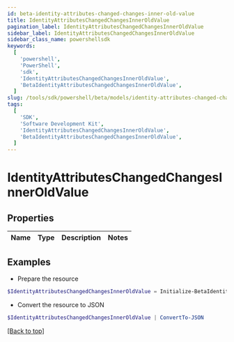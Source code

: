 ```yaml
---
id: beta-identity-attributes-changed-changes-inner-old-value
title: IdentityAttributesChangedChangesInnerOldValue
pagination_label: IdentityAttributesChangedChangesInnerOldValue
sidebar_label: IdentityAttributesChangedChangesInnerOldValue
sidebar_class_name: powershellsdk
keywords:
  [
    'powershell',
    'PowerShell',
    'sdk',
    'IdentityAttributesChangedChangesInnerOldValue',
    'BetaIdentityAttributesChangedChangesInnerOldValue',
  ]
slug: /tools/sdk/powershell/beta/models/identity-attributes-changed-changes-inner-old-value
tags:
  [
    'SDK',
    'Software Development Kit',
    'IdentityAttributesChangedChangesInnerOldValue',
    'BetaIdentityAttributesChangedChangesInnerOldValue',
  ]
---
```


# IdentityAttributesChangedChangesInnerOldValue

## Properties

| Name | Type | Description | Notes |
| ---- | ---- | ----------- | ----- |

## Examples

- Prepare the resource

```powershell
$IdentityAttributesChangedChangesInnerOldValue = Initialize-BetaIdentityAttributesChangedChangesInnerOldValue
```

- Convert the resource to JSON

```powershell
$IdentityAttributesChangedChangesInnerOldValue | ConvertTo-JSON
```

[[Back to top]](#)
